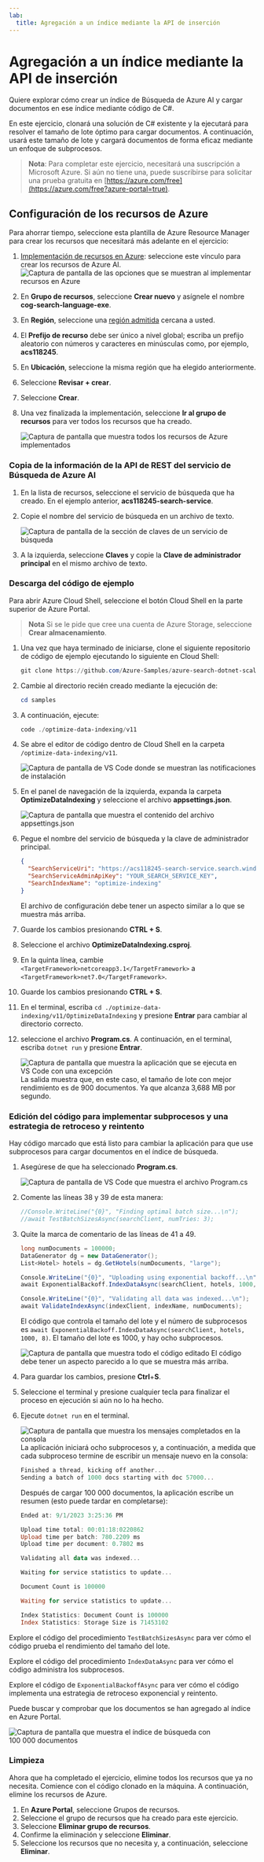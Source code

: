 ```yaml
---
lab:
  title: Agregación a un índice mediante la API de inserción
---
```


# Agregación a un índice mediante la API de inserción

Quiere explorar cómo crear un índice de Búsqueda de Azure AI y cargar documentos en ese índice mediante código de C#.

En este ejercicio, clonará una solución de C# existente y la ejecutará para resolver el tamaño de lote óptimo para cargar documentos. A continuación, usará este tamaño de lote y cargará documentos de forma eficaz mediante un enfoque de subprocesos.

> **Nota**: Para completar este ejercicio, necesitará una suscripción a Microsoft Azure. Si aún no tiene una, puede suscribirse para solicitar una prueba gratuita en [https://azure.com/free](https://azure.com/free?azure-portal=true).

## Configuración de los recursos de Azure

Para ahorrar tiempo, seleccione esta plantilla de Azure Resource Manager para crear los recursos que necesitará más adelante en el ejercicio:

1. [Implementación de recursos en Azure](https://portal.azure.com/#create/Microsoft.Template/uri/https%3A%2F%2Fraw.githubusercontent.com%2FMicrosoftLearning%2Fmslearn-knowledge-mining%2Fmain%2FLabfiles%2F07-exercise-add-to-index-use-push-api%20lab-files%2Fazuredeploy.json): seleccione este vínculo para crear los recursos de Azure AI.
    ![Captura de pantalla de las opciones que se muestran al implementar recursos en Azure](../media/07-media/deploy-azure-resources.png)
1. En **Grupo de recursos**, seleccione **Crear nuevo** y asígnele el nombre **cog-search-language-exe**.
1. En **Región**, seleccione una [región admitida](/azure/ai-services/language-service/custom-text-classification/service-limits#regional-availability) cercana a usted.
1. El **Prefijo de recurso** debe ser único a nivel global; escriba un prefijo aleatorio con números y caracteres en minúsculas como, por ejemplo, **acs118245**.
1. En **Ubicación**, seleccione la misma región que ha elegido anteriormente.
1. Seleccione **Revisar + crear**.
1. Seleccione **Crear**.
1. Una vez finalizada la implementación, seleccione **Ir al grupo de recursos** para ver todos los recursos que ha creado.

    ![Captura de pantalla que muestra todos los recursos de Azure implementados](../media/07-media/azure-resources-created.png)

### Copia de la información de la API de REST del servicio de Búsqueda de Azure AI

1. En la lista de recursos, seleccione el servicio de búsqueda que ha creado. En el ejemplo anterior, **acs118245-search-service**.
1. Copie el nombre del servicio de búsqueda en un archivo de texto.

    ![Captura de pantalla de la sección de claves de un servicio de búsqueda](../media/07-media/search-api-keys-exercise-version.png)
1. A la izquierda, seleccione **Claves** y copie la **Clave de administrador principal** en el mismo archivo de texto.

### Descarga del código de ejemplo

Para abrir Azure Cloud Shell, seleccione el botón Cloud Shell en la parte superior de Azure Portal.
> **Nota** Si se le pide que cree una cuenta de Azure Storage, seleccione **Crear almacenamiento**.

1. Una vez que haya terminado de iniciarse, clone el siguiente repositorio de código de ejemplo ejecutando lo siguiente en Cloud Shell:

    ```powershell
    git clone https://github.com/Azure-Samples/azure-search-dotnet-scale.git samples
    ```

1. Cambie al directorio recién creado mediante la ejecución de:

    ```powershell
    cd samples
    ```

1. A continuación, ejecute:

    ```powershell
    code ./optimize-data-indexing/v11
    ```

1. Se abre el editor de código dentro de Cloud Shell en la carpeta `/optimize-data-indexing/v11`.

    ![Captura de pantalla de VS Code donde se muestran las notificaciones de instalación](../media/07-media/setup-visual-studio-code-solution.png)
1. En el panel de navegación de la izquierda, expanda la carpeta **OptimizeDataIndexing** y seleccione el archivo **appsettings.json**.

    ![Captura de pantalla que muestra el contenido del archivo appsettings.json](../media/07-media/update-app-settings.png)
1. Pegue el nombre del servicio de búsqueda y la clave de administrador principal.

    ```json
    {
      "SearchServiceUri": "https://acs118245-search-service.search.windows.net",
      "SearchServiceAdminApiKey": "YOUR_SEARCH_SERVICE_KEY",
      "SearchIndexName": "optimize-indexing"
    }
    ```

    El archivo de configuración debe tener un aspecto similar a lo que se muestra más arriba.
1. Guarde los cambios presionando **CTRL + S**.
1. Seleccione el archivo **OptimizeDataIndexing.csproj**. <!-- Added this and the next two steps in case we can't update the file in the repo that holds these (seems to be separate from the other labs)-->
1. En la quinta línea, cambie `<TargetFramework>netcoreapp3.1</TargetFramework>` a `<TargetFramework>net7.0</TargetFramework>`. <!--- can be removed if no longer needed based on the above-->
1. Guarde los cambios presionando **CTRL + S**.<!--- can be removed if no longer needed based on the above-->
1. En el terminal, escriba `cd ./optimize-data-indexing/v11/OptimizeDataIndexing` y presione **Entrar** para cambiar al directorio correcto.
1. seleccione el archivo **Program.cs**. A continuación, en el terminal, escriba `dotnet run` y presione **Entrar**.

    ![Captura de pantalla que muestra la aplicación que se ejecuta en VS Code con una excepción](../media/07-media/debug-application.png)
La salida muestra que, en este caso, el tamaño de lote con mejor rendimiento es de 900 documentos. Ya que alcanza 3,688 MB por segundo.

### Edición del código para implementar subprocesos y una estrategia de retroceso y reintento

Hay código marcado que está listo para cambiar la aplicación para que use subprocesos para cargar documentos en el índice de búsqueda.

1. Asegúrese de que ha seleccionado **Program.cs**.

    ![Captura de pantalla de VS Code que muestra el archivo Program.cs](../media/07-media/edit-program-code.png)
1. Comente las líneas 38 y 39 de esta manera:

    ```csharp
    //Console.WriteLine("{0}", "Finding optimal batch size...\n");
    //await TestBatchSizesAsync(searchClient, numTries: 3);
    ```

1. Quite la marca de comentario de las líneas de 41 a 49.

    ```csharp
    long numDocuments = 100000;
    DataGenerator dg = new DataGenerator();
    List<Hotel> hotels = dg.GetHotels(numDocuments, "large");

    Console.WriteLine("{0}", "Uploading using exponential backoff...\n");
    await ExponentialBackoff.IndexDataAsync(searchClient, hotels, 1000, 8);

    Console.WriteLine("{0}", "Validating all data was indexed...\n");
    await ValidateIndexAsync(indexClient, indexName, numDocuments);
    ```

    El código que controla el tamaño del lote y el número de subprocesos es `await ExponentialBackoff.IndexDataAsync(searchClient, hotels, 1000, 8)`. El tamaño del lote es 1000, y hay ocho subprocesos.

    ![Captura de pantalla que muestra todo el código editado](../media/07-media/thread-code-ready.png)
    El código debe tener un aspecto parecido a lo que se muestra más arriba.

1. Para guardar los cambios, presione **Ctrl**+**S**.
1. Seleccione el terminal y presione cualquier tecla para finalizar el proceso en ejecución si aún no lo ha hecho.
1. Ejecute `dotnet run` en el terminal.

    ![Captura de pantalla que muestra los mensajes completados en la consola](../media/07-media/upload-hundred-thousand-documents.png)
    La aplicación iniciará ocho subprocesos y, a continuación, a medida que cada subproceso termine de escribir un mensaje nuevo en la consola:

    ```powershell
    Finished a thread, kicking off another...
    Sending a batch of 1000 docs starting with doc 57000...
    ```

    Después de cargar 100 000 documentos, la aplicación escribe un resumen (esto puede tardar en completarse):

    ```powershell
    Ended at: 9/1/2023 3:25:36 PM
    
    Upload time total: 00:01:18:0220862
    Upload time per batch: 780.2209 ms
    Upload time per document: 0.7802 ms
    
    Validating all data was indexed...
    
    Waiting for service statistics to update...
    
    Document Count is 100000
    
    Waiting for service statistics to update...
    
    Index Statistics: Document Count is 100000
    Index Statistics: Storage Size is 71453102
    
    ``````

Explore el código del procedimiento `TestBatchSizesAsync` para ver cómo el código prueba el rendimiento del tamaño del lote.

Explore el código del procedimiento `IndexDataAsync` para ver cómo el código administra los subprocesos.

Explore el código de `ExponentialBackoffAsync` para ver cómo el código implementa una estrategia de retroceso exponencial y reintento.

Puede buscar y comprobar que los documentos se han agregado al índice en Azure Portal.

![Captura de pantalla que muestra el índice de búsqueda con 100 000 documentos](../media/07-media/check-search-service-index.png)

### Limpieza

Ahora que ha completado el ejercicio, elimine todos los recursos que ya no necesita. Comience con el código clonado en la máquina. A continuación, elimine los recursos de Azure.

1. En **Azure Portal**, seleccione Grupos de recursos.
1. Seleccione el grupo de recursos que ha creado para este ejercicio.
1. Seleccione **Eliminar grupo de recursos**. 
1. Confirme la eliminación y seleccione **Eliminar**.
1. Seleccione los recursos que no necesita y, a continuación, seleccione **Eliminar**.

